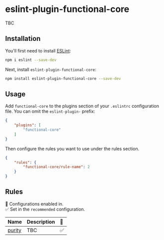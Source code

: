 # eslint-plugin-functional-core

TBC

## Installation

You'll first need to install [ESLint](https://eslint.org/):

```sh
npm i eslint --save-dev
```

Next, install `eslint-plugin-functional-core`:

```sh
npm install eslint-plugin-functional-core --save-dev
```

## Usage

Add `functional-core` to the plugins section of your `.eslintrc` configuration file. You can omit the `eslint-plugin-` prefix:

```json
{
    "plugins": [
        "functional-core"
    ]
}
```


Then configure the rules you want to use under the rules section.

```json
{
    "rules": {
        "functional-core/rule-name": 2
    }
}
```

## Rules

<!-- begin auto-generated rules list -->

💼 Configurations enabled in.\
✅ Set in the `recommended` configuration.

| Name                           | Description | 💼 |
| :----------------------------- | :---------- | :- |
| [purity](docs/rules/purity.md) | TBC         | ✅  |

<!-- end auto-generated rules list -->


